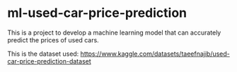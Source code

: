# ml-used-car-price-prediction
This is a project to develop a machine learning model that can accurately predict the prices of used cars.

This is the dataset used: https://www.kaggle.com/datasets/taeefnajib/used-car-price-prediction-dataset
